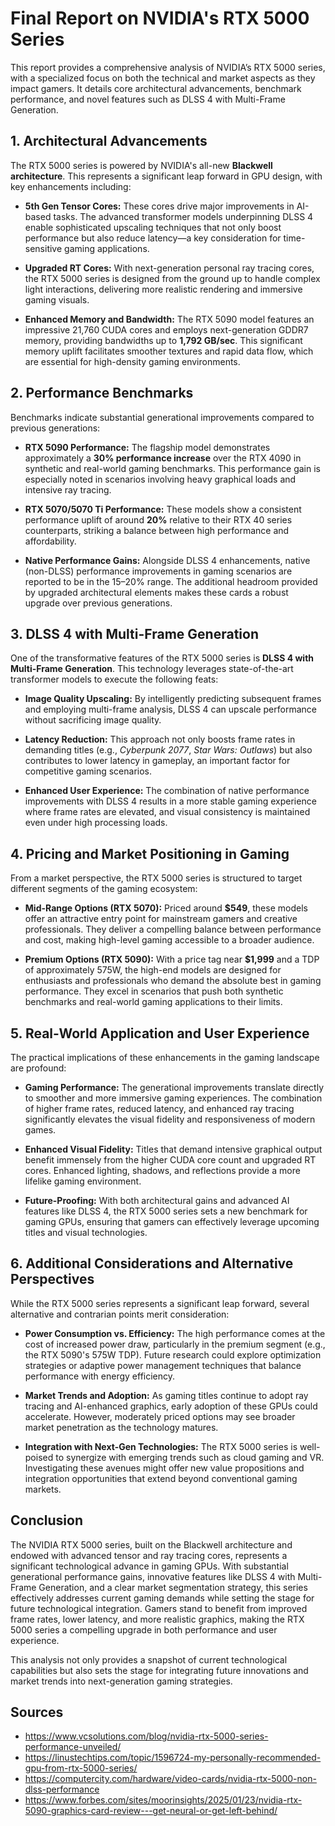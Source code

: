 # Final Report on NVIDIA's RTX 5000 Series

This report provides a comprehensive analysis of NVIDIA’s RTX 5000 series, with a specialized focus on both the technical and market aspects as they impact gamers. It details core architectural advancements, benchmark performance, and novel features such as DLSS 4 with Multi-Frame Generation.

## 1. Architectural Advancements

The RTX 5000 series is powered by NVIDIA's all-new **Blackwell architecture**. This represents a significant leap forward in GPU design, with key enhancements including:

- **5th Gen Tensor Cores:** These cores drive major improvements in AI-based tasks. The advanced transformer models underpinning DLSS 4 enable sophisticated upscaling techniques that not only boost performance but also reduce latency—a key consideration for time-sensitive gaming applications.

- **Upgraded RT Cores:** With next-generation personal ray tracing cores, the RTX 5000 series is designed from the ground up to handle complex light interactions, delivering more realistic rendering and immersive gaming visuals.

- **Enhanced Memory and Bandwidth:** The RTX 5090 model features an impressive 21,760 CUDA cores and employs next-generation GDDR7 memory, providing bandwidths up to **1,792 GB/sec**. This significant memory uplift facilitates smoother textures and rapid data flow, which are essential for high-density gaming environments.

## 2. Performance Benchmarks

Benchmarks indicate substantial generational improvements compared to previous generations:

- **RTX 5090 Performance:** The flagship model demonstrates approximately a **30% performance increase** over the RTX 4090 in synthetic and real-world gaming benchmarks. This performance gain is especially noted in scenarios involving heavy graphical loads and intensive ray tracing.

- **RTX 5070/5070 Ti Performance:** These models show a consistent performance uplift of around **20%** relative to their RTX 40 series counterparts, striking a balance between high performance and affordability.

- **Native Performance Gains:** Alongside DLSS 4 enhancements, native (non-DLSS) performance improvements in gaming scenarios are reported to be in the 15–20% range. The additional headroom provided by upgraded architectural elements makes these cards a robust upgrade over previous generations.

## 3. DLSS 4 with Multi-Frame Generation

One of the transformative features of the RTX 5000 series is **DLSS 4 with Multi-Frame Generation**. This technology leverages state-of-the-art transformer models to execute the following feats:

- **Image Quality Upscaling:** By intelligently predicting subsequent frames and employing multi-frame analysis, DLSS 4 can upscale performance without sacrificing image quality.

- **Latency Reduction:** This approach not only boosts frame rates in demanding titles (e.g., *Cyberpunk 2077*, *Star Wars: Outlaws*) but also contributes to lower latency in gameplay, an important factor for competitive gaming scenarios.

- **Enhanced User Experience:** The combination of native performance improvements with DLSS 4 results in a more stable gaming experience where frame rates are elevated, and visual consistency is maintained even under high processing loads.

## 4. Pricing and Market Positioning in Gaming

From a market perspective, the RTX 5000 series is structured to target different segments of the gaming ecosystem:

- **Mid-Range Options (RTX 5070):** Priced around **$549**, these models offer an attractive entry point for mainstream gamers and creative professionals. They deliver a compelling balance between performance and cost, making high-level gaming accessible to a broader audience.

- **Premium Options (RTX 5090):** With a price tag near **$1,999** and a TDP of approximately 575W, the high-end models are designed for enthusiasts and professionals who demand the absolute best in gaming performance. They excel in scenarios that push both synthetic benchmarks and real-world gaming applications to their limits.

## 5. Real-World Application and User Experience

The practical implications of these enhancements in the gaming landscape are profound:

- **Gaming Performance:** The generational improvements translate directly to smoother and more immersive gaming experiences. The combination of higher frame rates, reduced latency, and enhanced ray tracing significantly elevates the visual fidelity and responsiveness of modern games.

- **Enhanced Visual Fidelity:** Titles that demand intensive graphical output benefit immensely from the higher CUDA core count and upgraded RT cores. Enhanced lighting, shadows, and reflections provide a more lifelike gaming environment.

- **Future-Proofing:** With both architectural gains and advanced AI features like DLSS 4, the RTX 5000 series sets a new benchmark for gaming GPUs, ensuring that gamers can effectively leverage upcoming titles and visual technologies.

## 6. Additional Considerations and Alternative Perspectives

While the RTX 5000 series represents a significant leap forward, several alternative and contrarian points merit consideration:

- **Power Consumption vs. Efficiency:** The high performance comes at the cost of increased power draw, particularly in the premium segment (e.g., the RTX 5090's 575W TDP). Future research could explore optimization strategies or adaptive power management techniques that balance performance with energy efficiency.

- **Market Trends and Adoption:** As gaming titles continue to adopt ray tracing and AI-enhanced graphics, early adoption of these GPUs could accelerate. However, moderately priced options may see broader market penetration as the technology matures.

- **Integration with Next-Gen Technologies:** The RTX 5000 series is well-poised to synergize with emerging trends such as cloud gaming and VR. Investigating these avenues might offer new value propositions and integration opportunities that extend beyond conventional gaming markets.

## Conclusion

The NVIDIA RTX 5000 series, built on the Blackwell architecture and endowed with advanced tensor and ray tracing cores, represents a significant technological advance in gaming GPUs. With substantial generational performance gains, innovative features like DLSS 4 with Multi-Frame Generation, and a clear market segmentation strategy, this series effectively addresses current gaming demands while setting the stage for future technological integration. Gamers stand to benefit from improved frame rates, lower latency, and more realistic graphics, making the RTX 5000 series a compelling upgrade in both performance and user experience.

This analysis not only provides a snapshot of current technological capabilities but also sets the stage for integrating future innovations and market trends into next-generation gaming strategies.

## Sources

- https://www.vcsolutions.com/blog/nvidia-rtx-5000-series-performance-unveiled/
- https://linustechtips.com/topic/1596724-my-personally-recommended-gpu-from-rtx-5000-series/
- https://computercity.com/hardware/video-cards/nvidia-rtx-5000-non-dlss-performance
- https://www.forbes.com/sites/moorinsights/2025/01/23/nvidia-rtx-5090-graphics-card-review---get-neural-or-get-left-behind/